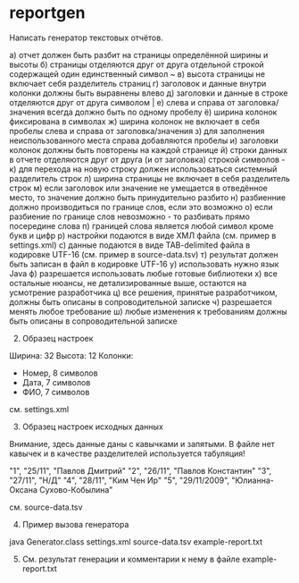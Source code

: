 # reportgen
Написать генератор текстовых отчётов.

а) отчет должен быть разбит на страницы определённой ширины и высоты
б) страницы отделяются друг от друга отдельной строкой содержащей один единственный символ ~
в) высота страницы не включает себя разделитель страниц
г) заголовок и данные внутри колонки должны быть выравнены влево
д) заголовки и данные в строке отделяются друг от друга символом |
е) слева и справа от заголовка/значения всегда должно быть по одному пробелу
ё) ширина колонок фиксирована в символах
ж) ширина колонок не включает в себя пробелы слева и справа от заголовка/значения
з) для заполнения неиспользованного места справа добавляются пробелы
и) заголовки колонок должны быть повторены на каждой странице 
й) строки данных в отчете отделяются друг от друга (и от заголовка) строкой символов -
к) для перехода на новую строку должен использоваться системный разделитель строк
л) ширина страницы не включает в себя разделитель строк 
м) если заголовок или значение не умещается в отведённое место, то значение должно быть принудительно разбито
н) разбиенние должно производиться по границе слов, если это возможно
о) если разбиение по границе слов невозможно - то разбивать прямо посередине слова
п) границей слова является любой символ кроме букв и цифр
р) настройки подаются в виде ХМЛ файла (см. пример в settings.xml)
с) данные подаются в виде TAB-delimited файла в кодировке UTF-16 (см. пример в source-data.tsv)
т) результат должен быть записан в файл в кодировке UTF-16
у) использовать нужно язык Java
ф) разрешается использовать любые готовые библиотеки
х) все остальные нюансы, не детализированные выше, остаются на усмотрение разработчика
ц) все решения, принятые разработчиком, должны быть описаны в сопроводительной записке
ч) разрешается менять любое требование
ш) любые изменения к требованиям должны быть описаны в сопроводительной записке

2) Образец настроек

Ширина: 32
Высота: 12
Колонки:
- Номер, 8 символов
- Дата, 7 символов
- ФИО, 7 символов

см. settings.xml

3) Образец настроек исходных данных

Внимание, здесь данные даны с кавычками и запятыми. В файле нет кавычек и в качестве разделителей используется табуляция!

 "1", "25/11", "Павлов Дмитрий"
 "2", "26/11", "Павлов Константин"
 "3", "27/11", "Н/Д"
 "4", "28/11", "Ким Чен Ир"
 "5", "29/11/2009", "Юлианна-Оксана Сухово-Кобылина"

см. source-data.tsv

4) Пример вызова генератора

java Generator.class settings.xml source-data.tsv example-report.txt

5) См. результат генерации и комментарии к нему в файле example-report.txt
